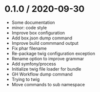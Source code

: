 
0.1.0 / 2020-09-30
==================

  * Some documentation
  * minor: code style
  * Improve box configuration
  * Add box.json dump command
  * Improve build commmand output
  * Fix phar filename
  * Re-package twig configuration exception
  * Rename option to improve grammar
  * Add symfony/process
  * Initialize twig file loader for bundle
  * GH Workflow dump command
  * Trying to twig
  * Move commands to sub namespace
